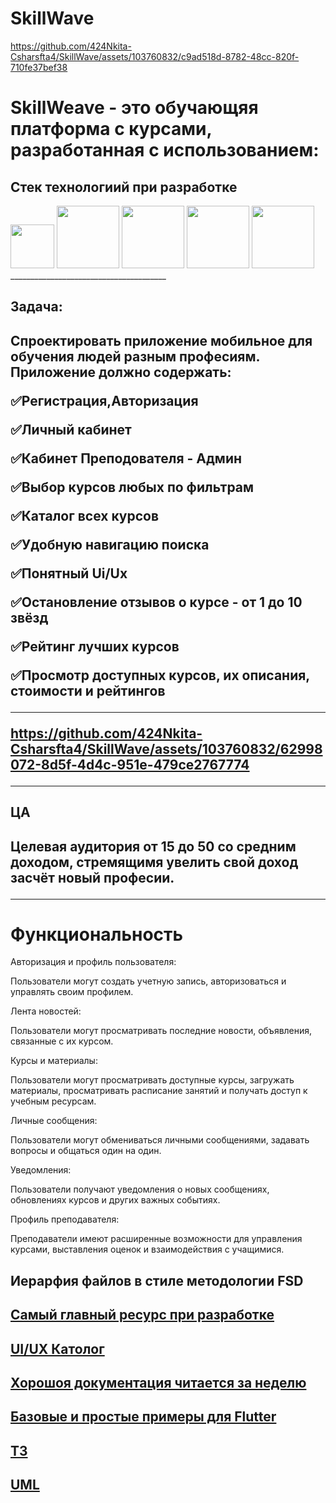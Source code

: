 # SkillWave


https://github.com/424Nkita-Csharsfta4/SkillWave/assets/103760832/c9ad518d-8782-48cc-820f-710fe37bef38


<h1>SkillWeave - это обучающяя платформа с курсами, разработанная с использованием:</h1>
<h2>Стек технологиий при разработке</h2> 
<div>
<img style="width:70px;" src="https://cdn.jsdelivr.net/gh/devicons/devicon/icons/flutter/flutter-original.svg" />
<img style="width:100px;" src="https://cdn.jsdelivr.net/gh/devicons/devicon/icons/dart/dart-original-wordmark.svg" />
<img style="width:100px;" src="https://cdn.jsdelivr.net/gh/devicons/devicon/icons/mysql/mysql-original-wordmark.svg" />
<img style="width:100px;" src="https://cdn.jsdelivr.net/gh/devicons/devicon/icons/android/android-original-wordmark.svg" />
<img style="width:100px;" src="https://supabase.com/_next/image?url=%2F_next%2Fstatic%2Fmedia%2Fsupabase-logo-wordmark--dark.b36ebb5f.png&w=128&q=75"/>                    
</div>      
_______________________________________
<h2>Задача:<h2/>

Спроектировать приложение мобильное для обучения людей разным професиям.
Приложение должно содержать:

✅Регистрация,Авторизация

✅Личный кабинет

✅Кабинет Преподователя - Админ

✅Выбор курсов любых по фильтрам

✅Каталог всех курсов

✅Удобную навигацию поиска

✅Понятный Ui/Ux

✅Остановление отзывов о курсе - от 1 до 10 звёзд

✅Рейтинг лучших курсов

✅Просмотр доступных курсов, их описания, стоимости и рейтингов

_______________________________________



https://github.com/424Nkita-Csharsfta4/SkillWave/assets/103760832/62998072-8d5f-4d4c-951e-479ce2767774




_______________________________________

<h2>ЦА<h2/>
Целевая аудитория от 15 до 50 со средним доходом, стремящимя увелить свой доход засчёт новый професии.
  
_______________________________________


<h1>Функциональность</h1>
<p>Авторизация и профиль пользователя:</p> Пользователи могут создать учетную запись, авторизоваться и управлять своим профилем.
<p>Лента новостей:</p> Пользователи могут просматривать последние новости, объявления, связанные с их курсом.
<p>Курсы и материалы:</p> Пользователи могут просматривать доступные курсы, загружать материалы, просматривать расписание занятий и получать доступ к учебным ресурсам.
<p>Личные сообщения:</p> Пользователи могут обмениваться личными сообщениями, задавать вопросы и общаться один на один.
<p>Уведомления:</p> Пользователи получают уведомления о новых сообщениях, обновлениях курсов и других важных событиях.
<p>Профиль преподавателя:</p> Преподаватели имеют расширенные возможности для управления курсами, выставления оценок и взаимодействия с учащимися.
<h2>Иерарфия файлов в стиле методологии FSD</h2>


<h2><a href="https://github.com/newbalancem5/flutter_info">Самый главный ресурс при разработке</a></h2>

<h2><a href="https://x-wei.github.io/flutter_catalog/#/">UI/UX Католог</a></h2>

<h2><a href="https://metanit.com/dart/tutorial/">Хорошоя документация читается за неделю</a></h2>
<h2><a href="https://metanit.com/dart/flutter/">Базовые и простые примеры для Flutter</a></h2>

<h2><a href="https://telegra.ph/Tehnicheskoe-zadanie-TZ-dlya-razrabotki-prilozheniya-Moodle-dlya-TTIIP-09-19" terget="_blank">ТЗ</a></h2>

<h2><a href="https://drive.google.com/file/d/1bB9vbCmVPvCR4TKL9TyGRM73fOFsXZl9/view?usp=sharing">UML</a></h2>

